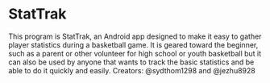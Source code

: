 # StatTrak
This program is StatTrak, an Android app designed to make it easy to gather player statistics during a basketball game. It is geared toward the beginner, such as a parent or other volunteer for high school or youth basketball but it can also be used by anyone that wants to track the basic statistics and be able to do it quickly and easily. 
Creators: @sydthom1298 and @jezhu8928
